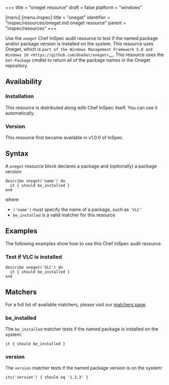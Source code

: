 +++
title = "oneget resource"
draft = false
platform = "windows"

[menu]
  [menu.inspec]
    title = "oneget"
    identifier = "inspec/resources/oneget.md oneget resource"
    parent = "inspec/resources"
+++


Use the `oneget` Chef InSpec audit resource to test if the named package and/or package version is installed on the system. This resource uses Oneget, which is `part of the Windows Management Framework 5.0 and Windows 10 <https://github.com/OneGet/oneget>`__. This resource uses the `Get-Package` cmdlet to return all of the package names in the Oneget repository.


## Availability

### Installation

This resource is distributed along with Chef InSpec itself. You can use it automatically.

### Version

This resource first became available in v1.0.0 of InSpec.

## Syntax

A `oneget` resource block declares a package and (optionally) a package version:

    describe oneget('name') do
      it { should be_installed }
    end

where

* `('name')` must specify the name of a package, such as `'VLC'`
* `be_installed` is a valid matcher for this resource


## Examples

The following examples show how to use this Chef InSpec audit resource.

### Test if VLC is installed

    describe oneget('VLC') do
      it { should be_installed }
    end


## Matchers

For a full list of available matchers, please visit our [matchers page](https://www.inspec.io/docs/reference/matchers/).

### be_installed

The `be_installed` matcher tests if the named package is installed on the system:

    it { should be_installed }

### version

The `version` matcher tests if the named package version is on the system:

    its('version') { should eq '1.2.3' }
